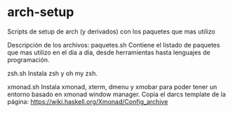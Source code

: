# arch-setup
Scripts de setup de arch (y derivados) con los paquetes que mas utilizo

Descripción de los archivos:
paquetes.sh
Contiene el listado de paquetes que mas utilizo en el día a día, desde herramientas hasta lenguajes de programación.

zsh.sh
Instala zsh y oh my zsh.

xmonad.sh
Instala xmonad, xterm, dmenu y xmobar para poder tener un entorno basado en xmonad window manager. 
Copia el darcs template de la página: https://wiki.haskell.org/Xmonad/Config_archive

